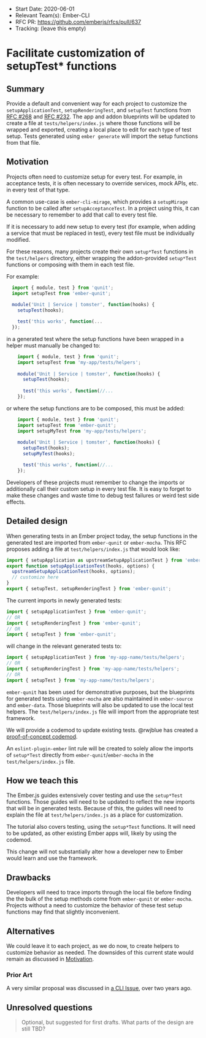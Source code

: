 - Start Date: 2020-06-01
- Relevant Team(s): Ember-CLI
- RFC PR: https://github.com/emberjs/rfcs/pull/637
- Tracking: (leave this empty)

# Facilitate customization of setupTest* functions

## Summary

Provide a default and convenient way for each project to customize the
`setupApplicationTest`, `setupRenderingTest`, and `setupTest` functions from
[RFC #268](https://github.com/emberjs/rfcs/blob/master/text/0268-acceptance-testing-refactor.md)
and [RFC #232](https://github.com/emberjs/rfcs/blob/master/text/0232-simplify-qunit-testing-api.md).
The app and addon blueprints will be updated to create a file at 
`tests/helpers/index.js` where those functions will be wrapped and exported, 
creating a local place to edit for each type of test setup. Tests generated 
using `ember generate` will import the setup functions from that file.


## Motivation

Projects often need to customize setup for every test. For example, in 
acceptance tests, it is often necessary to override services, mock APIs, etc.
in every test of that type.

A common use-case is `ember-cli-mirage`, which provides a `setupMirage` function
to be called after `setupAcceptanceTest`. In a project using this, it can be 
necessary to remember to add that call to every test file.

If it is necessary to add new setup to every test (for example, when adding a 
service that must be replaced in test), every test file must be individually 
modified.

For these reasons, many projects create their own `setup*Test` functions in the 
`test/helpers` directory, either wrapping the addon-provided `setup*Test` 
functions or composing with them in each test file.

For example:

```js
  import { module, test } from 'qunit';
  import setupTest from 'ember-qunit';
  
  module('Unit | Service | tomster', function(hooks) {
    setupTest(hooks);

    test('this works', function(...
  });
```

in a generated test where the setup functions have been wrapped in a helper must
manually be changed to:

```js
    import { module, test } from 'qunit';
    import setupTest from 'my-app/tests/helpers';
    
    module('Unit | Service | tomster', function(hooks) {
      setupTest(hooks);
  
      test('this works', function(//...
    });
```

or where the setup functions are to be composed, this must be added:

```js
    import { module, test } from 'qunit';
    import setupTest from 'ember-qunit';
    import setupMyTest from 'my-app/tests/helpers';
    
    module('Unit | Service | tomster', function(hooks) {
      setupTest(hooks);
      setupMyTest(hooks);

      test('this works', function(//...
    });
```

Developers of these projects must remember to change the imports or additionally
call their custom setup in every test file. It is easy to forget to make these 
changes and waste time to debug test failures or weird test side effects.

## Detailed design

When generating tests in an Ember project today, the setup functions in the
generated test are imported from `ember-qunit` or `ember-mocha`. This RFC
proposes adding a file at `test/helpers/index.js` that would look like:

```js
import { setupApplication as upstreamSetupApplicationTest } from 'ember-qunit';
export function setupApplicationTest(hooks, options) {
  upstreamSetupApplicationTest(hooks, options);
  // customize here
}
export { setupTest, setupRenderingTest } from 'ember-qunit';
```

The current imports in newly generated tests:
```js
import { setupApplicationTest } from 'ember-qunit';   
// OR
import { setupRenderingTest } from 'ember-qunit';
// OR
import { setupTest } from 'ember-qunit';
```

will change in the relevant generated tests to: 

```js
import { setupApplicationTest } from 'my-app-name/tests/helpers'; 
// OR
import { setupRenderingTest } from 'my-app-name/tests/helpers';
// OR
import { setupTest } from 'my-app-name/tests/helpers';
```

`ember-qunit` has been used for demonstrative purposes, but the blueprints for 
generated tests using `ember-mocha` are also maintained in `ember-source` 
and `ember-data`. Those blueprints will also be updated to use the local test 
helpers. The `test/helpers/index.js` file will import from the appropriate 
test framework.

We will provide a codemod to update existing tests. @rwjblue has created a 
[proof-of-concept codemod](https://astexplorer.net/#/gist/ba7e5ae104aac099bc5ca60ef874eb74/fc6cd9ad60df7abf17813136d7cdc75b0f313496).

An `eslint-plugin-ember` lint rule will be created to solely allow the imports
of `setup*Test` directly from `ember-qunit`/`ember-mocha` in the 
`test/helpers/index.js` file.

## How we teach this

The Ember.js guides extensively cover testing and use the `setup*Test` functions.
Those guides will need to be updated to reflect the new imports that will be in 
generated tests. Because of this, the guides will need to explain the file at 
`test/helpers/index.js` as a place for customization.

The tutorial also covers testing, using the `setup*Test` functions. It will need
to be updated, as other existing Ember apps will, likely by using the codemod.

This change will not substantially alter how a developer new to Ember would 
learn and use the framework.

## Drawbacks

Developers will need to trace imports through the local file before finding the
the bulk of the setup methods come from `ember-qunit` or `ember-mocha`. 
Projects without a need to customize the behavior of these test setup functions 
may find that slightly inconvenient. 

## Alternatives

We could leave it to each project, as we do now, to create helpers to customize 
behavior as needed. The downsides of this current state would remain as 
discussed in [Motivation](#Motivation).

### Prior Art

A very similar proposal was discussed in
[a CLI Issue](https://github.com/ember-cli/ember-cli/pull/7657), over two years 
ago.

## Unresolved questions

> Optional, but suggested for first drafts. What parts of the design are still
TBD?
